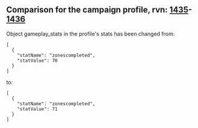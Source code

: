 ## Comparison for the campaign profile, rvn: [1435](https://github.com/PRO100KatYT/FortniteProfileRevisions/tree/main/profiles/campaign/1435%20campaign.json)-[1436](https://github.com/PRO100KatYT/FortniteProfileRevisions/tree/main/profiles/campaign/1436%20campaign.json)

Object gameplay_stats in the profile's stats has been changed from:

```
[
  {
    "statName": "zonescompleted",
    "statValue": 70
  }
]
```

to:

```
[
  {
    "statName": "zonescompleted",
    "statValue": 71
  }
]
```

<br><br>
